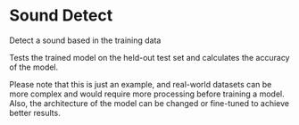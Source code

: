 # Sound Detect
Detect a sound based in the training data

Tests the trained model on the held-out test set and calculates the accuracy of the model.

Please note that this is just an example, and real-world datasets can be more complex and would require more processing before training a model. Also, the architecture of the model can be changed or fine-tuned to achieve better results.
